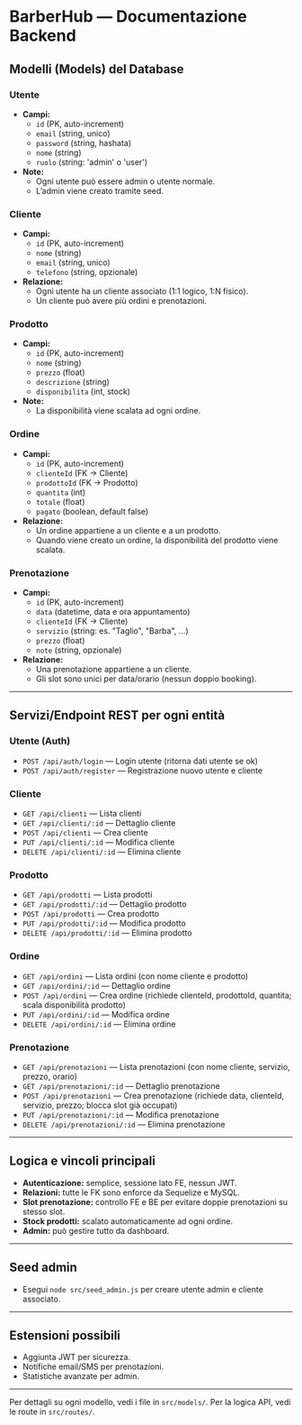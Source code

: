 # BarberHub — Documentazione Backend

## Modelli (Models) del Database

### Utente
- **Campi:**
  - `id` (PK, auto-increment)
  - `email` (string, unico)
  - `password` (string, hashata)
  - `nome` (string)
  - `ruolo` (string: 'admin' o 'user')
- **Note:**
  - Ogni utente può essere admin o utente normale.
  - L’admin viene creato tramite seed.

### Cliente
- **Campi:**
  - `id` (PK, auto-increment)
  - `nome` (string)
  - `email` (string, unico)
  - `telefono` (string, opzionale)
- **Relazione:**
  - Ogni utente ha un cliente associato (1:1 logico, 1:N fisico).
  - Un cliente può avere più ordini e prenotazioni.

### Prodotto
- **Campi:**
  - `id` (PK, auto-increment)
  - `nome` (string)
  - `prezzo` (float)
  - `descrizione` (string)
  - `disponibilita` (int, stock)
- **Note:**
  - La disponibilità viene scalata ad ogni ordine.

### Ordine
- **Campi:**
  - `id` (PK, auto-increment)
  - `clienteId` (FK -> Cliente)
  - `prodottoId` (FK -> Prodotto)
  - `quantita` (int)
  - `totale` (float)
  - `pagato` (boolean, default false)
- **Relazione:**
  - Un ordine appartiene a un cliente e a un prodotto.
  - Quando viene creato un ordine, la disponibilità del prodotto viene scalata.

### Prenotazione
- **Campi:**
  - `id` (PK, auto-increment)
  - `data` (datetime, data e ora appuntamento)
  - `clienteId` (FK -> Cliente)
  - `servizio` (string: es. "Taglio", "Barba", ...)
  - `prezzo` (float)
  - `note` (string, opzionale)
- **Relazione:**
  - Una prenotazione appartiene a un cliente.
  - Gli slot sono unici per data/orario (nessun doppio booking).

---

## Servizi/Endpoint REST per ogni entità

### Utente (Auth)
- `POST /api/auth/login` — Login utente (ritorna dati utente se ok)
- `POST /api/auth/register` — Registrazione nuovo utente e cliente

### Cliente
- `GET /api/clienti` — Lista clienti
- `GET /api/clienti/:id` — Dettaglio cliente
- `POST /api/clienti` — Crea cliente
- `PUT /api/clienti/:id` — Modifica cliente
- `DELETE /api/clienti/:id` — Elimina cliente

### Prodotto
- `GET /api/prodotti` — Lista prodotti
- `GET /api/prodotti/:id` — Dettaglio prodotto
- `POST /api/prodotti` — Crea prodotto
- `PUT /api/prodotti/:id` — Modifica prodotto
- `DELETE /api/prodotti/:id` — Elimina prodotto

### Ordine
- `GET /api/ordini` — Lista ordini (con nome cliente e prodotto)
- `GET /api/ordini/:id` — Dettaglio ordine
- `POST /api/ordini` — Crea ordine (richiede clienteId, prodottoId, quantita; scala disponibilità prodotto)
- `PUT /api/ordini/:id` — Modifica ordine
- `DELETE /api/ordini/:id` — Elimina ordine

### Prenotazione
- `GET /api/prenotazioni` — Lista prenotazioni (con nome cliente, servizio, prezzo, orario)
- `GET /api/prenotazioni/:id` — Dettaglio prenotazione
- `POST /api/prenotazioni` — Crea prenotazione (richiede data, clienteId, servizio, prezzo; blocca slot già occupati)
- `PUT /api/prenotazioni/:id` — Modifica prenotazione
- `DELETE /api/prenotazioni/:id` — Elimina prenotazione

---

## Logica e vincoli principali
- **Autenticazione:** semplice, sessione lato FE, nessun JWT.
- **Relazioni:** tutte le FK sono enforce da Sequelize e MySQL.
- **Slot prenotazione:** controllo FE e BE per evitare doppie prenotazioni su stesso slot.
- **Stock prodotti:** scalato automaticamente ad ogni ordine.
- **Admin:** può gestire tutto da dashboard.

---

## Seed admin
- Esegui `node src/seed_admin.js` per creare utente admin e cliente associato.

---

## Estensioni possibili
- Aggiunta JWT per sicurezza.
- Notifiche email/SMS per prenotazioni.
- Statistiche avanzate per admin.

---

Per dettagli su ogni modello, vedi i file in `src/models/`.
Per la logica API, vedi le route in `src/routes/`.
